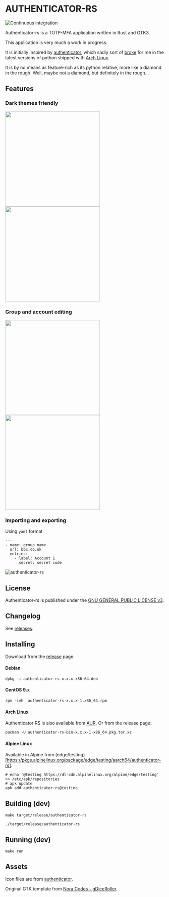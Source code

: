 AUTHENTICATOR-RS
==================
![Continuous integration](https://github.com/grumlimited/authenticator-rs/workflows/Continuous%20integration/badge.svg?branch=master)

Authenticator-rs is a TOTP-MFA application written in Rust and GTK3.

This application is very much a work in progress.

It is initially inspired by [authenticator](https://gitlab.gnome.org/World/Authenticator), which sadly sort of 
[broke](https://aur.archlinux.org/packages/authenticator/) for me 
in the latest versions of python shipped with [Arch Linux](https://www.archlinux.org/).

It is by no means as feature-rich as its python relative, more like a diamond in the rough. Well, maybe not a diamond, 
but definitely in the rough...

## Features

### Dark themes friendly

[<img src="./data/screenshots/screenshot1.png" width="300" />](./data/screenshots/screenshot1.png)
[<img src="./data/screenshots/screenshot2.png" width="300" />](./data/screenshots/screenshot2.png)

### Group and account editing
[<img src="./data/screenshots/screenshot3.png" width="300" />](./data/screenshots/screenshot3.png)
[<img src="./data/screenshots/screenshot4.png" width="300" />](./data/screenshots/screenshot4.png)


### Importing and exporting

Using `yaml` format

    ---
    - name: group name
      url: bbc.co.uk
      entries:
        - label: Account 1
          secret: secret code

![authenticator-rs](./data/screenshots/screenshot5.png "Importing")

## License

Authenticator-rs is published under the [GNU GENERAL PUBLIC LICENSE v3](./README.md).

## Changelog

See [releases](https://github.com/grumlimited/authenticator-rs/releases).

## Installing

Download from the [release](https://github.com/grumlimited/authenticator-rs/releases) page.

#### Debian

    dpkg -i authenticator-rs-x.x.x-x86-64.deb

#### CentOS 9.x

    rpm -ivh  authenticator-rs-x.x.x-1.x86_64.rpm 

#### Arch Linux

Authenticator RS is also available from [AUR](https://aur.archlinux.org/packages/authenticator-rs-bin/). Or from the release page:

    pacman -U authenticator-rs-bin-x.x.x-1-x86_64.pkg.tar.xz
    
#### Alpine Linux

Available in Alpine from (edge/testing)[https://pkgs.alpinelinux.org/package/edge/testing/aarch64/authenticator-rs].

    # echo '@testing https://dl-cdn.alpinelinux.org/alpine/edge/testing' >> /etc/apk/repositories
    # apk update
    apk add authenticator-rs@testing

## Building (dev)

    make target/release/authenticator-rs
    
    ./target/release/authenticator-rs
    
## Running (dev)

    make run
    
## Assets

Icon files are from [authenticator](https://gitlab.gnome.org/World/Authenticator).

Original GTK template from [Nora Codes - gDiceRoller](https://nora.codes/tutorial/speedy-desktop-apps-with-gtk-and-rust/).
